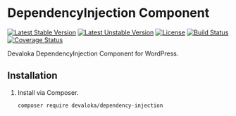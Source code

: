 # DependencyInjection Component

[![Latest Stable Version][stable-image]][stable-url]
[![Latest Unstable Version][unstable-image]][unstable-url]
[![License][license-image]][license-url]
[![Build Status][travis-image]][travis-url]
[![Coverage Status][coveralls-image]][coveralls-url]

Devaloka DependencyInjection Component for WordPress.

## Installation

1.  Install via Composer.

    ```sh
    composer require devaloka/dependency-injection
    ```

[stable-image]: https://poser.pugx.org/devaloka/dependency-injection/v/stable
[stable-url]: https://packagist.org/packages/devaloka/dependency-injection

[unstable-image]: https://poser.pugx.org/devaloka/dependency-injection/v/unstable
[unstable-url]: https://packagist.org/packages/devaloka/dependency-injection

[license-image]: https://poser.pugx.org/devaloka/dependency-injection/license
[license-url]: https://packagist.org/packages/devaloka/dependency-injection

[travis-image]: https://travis-ci.org/devaloka/dependency-injection.svg?branch=master
[travis-url]: https://travis-ci.org/devaloka/dependency-injection

[coveralls-image]: https://coveralls.io/repos/devaloka/dependency-injection/badge.svg?branch=master&service=github
[coveralls-url]: https://coveralls.io/github/devaloka/dependency-injection?branch=master
